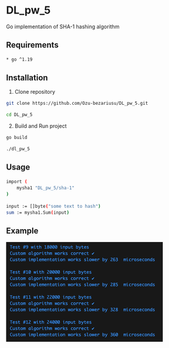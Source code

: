 # DL_pw_5
Go implementation of SHA-1 hashing algorithm

## Requirements
```bash
* go ^1.19
```

## Installation 

1. Clone repository
```bash
git clone https://github.com/Ozu-bezariusu/DL_pw_5.git
```
```bash
cd DL_pw_5
```

2. Build and Run project
```bash
go build
```
```bash
./dl_pw_5
```

## Usage 
```bash
import (
	mysha1 "DL_pw_5/sha-1"
)

input := []byte("some text to hash")
sum := mysha1.Sum(input)
```

## Example
![Alt text](image.png)

